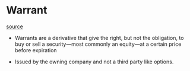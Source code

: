 # Warrant
[source](https://www.investopedia.com/terms/w/warrant.asp)

- Warrants are a derivative that give the right, but not the obligation, to buy or sell a security—most commonly an equity—at a certain price before expiration

- Issued by the owning company and not a third party like options.  